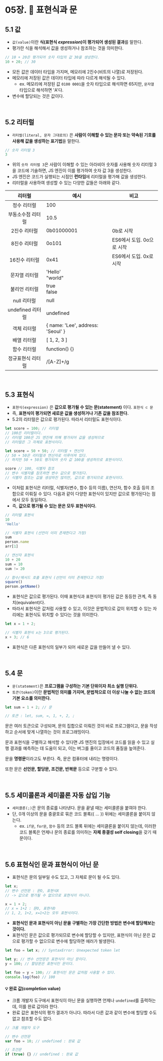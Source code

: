 # 05장. 🚪 표현식과 문

## 5.1 값
- `값(value)`이란 **식(표현식 *expression*)이 평가되어 생성된 결과**를 말한다.
- 평가란 식을 해석해서 값을 생성하거나 참조하는 것을 의미한다.

```js
// 10 + 20은 평가되어 숫자 타입의 값 30을 생성한다.
10 + 20; // 30
```

- 모든 값은 데이터 타입을 가지며, 메모리에 2진수(비트의 나열)로 저장된다.
- 메모리에 저장된 값은 데이터 타입에 따라 다르게 해석될 수 있다.
  - ex. 메모리에 저장된 값 `0100 0001`을 숫자 타입으로 해석하면 65지만, `문자열` 타입으로 해석하면 'A'다.
- 변수에 할당되는 것은 값이다.

<br>

## 5.2 리터럴
- `리터럴(literal, 문자 그대로의)` 은 **사람이 이해할 수 있는 문자 또는 약속된 기호를 사용해 값을 생성하는 표기법**을 말한다.

```js
// 숫자 리터럴 3
3
```

- 위의 `숫자 리터럴 3`은 사람이 이해할 수 있는 아라비아 숫자를 사용해 숫자 리터럴 3을 코드에 기술하면, JS 엔진이 이를 평가하여 숫자 값 3을 생성한다.
- JS 엔진은 코드가 실행되는 시점인 **런타임**에 리터럴을 평가해 값을 생성한다.
- 리터럴을 사용하여 생성할 수 있는 다양한 값들은 아래와 같다.

리터럴 | 예시 | 비고
:-----:|------|------|
정수 리터럴 | 100 |
부동소수점 리터럴 | 10.5 |
2진수 리터럴 | 0b01000001 | 0b로 시작
8진수 리터럴 | 0o101 | ES6에서 도입. 0o으로 시작
16진수 리터럴 | 0x41 | ES6에서 도입. 0x로 시작
문자열 리터럴 | 'Hello'<br>"world" |
불리언 리터럴 | true<br>false |
null 리터럴 | null |
undefined 리터럴 | undefined |
객체 리터럴 | { name: 'Lee', address: 'Seoul' } |
배열 리터럴 | [ 1, 2, 3 ] |
함수 리터럴 | function() {} |
정규표현식 리터럴 | /[A-Z]+/g |

<br>

## 5.3 표현식
- `표현식(expression)` 은 **값으로 평가될 수 있는 문(statement)** 이다. `표현식 ⊂ 문`
- 즉, **표현식이 평가되면 새로운 값을 생성하거나 기존 값을 참조한다.**
- 5.2의 리터럴은 값으로 평가된다. 따라서 리터럴도 표현식이다.

```js
let score = 100; // 리터럴
// 100은 리터럴이다.
// 리터럴 100은 JS 엔진에 의해 평가되어 값을 생성하므로
// 리터럴은 그 자체로 표현식이다.

let score = 50 + 50; // 리터럴 + 연산자
// 50 + 50은 리터럴과 연산자로 이루어져 있다.
// 하지만 50 + 50도 평가되어 숫자 값 100을 생성하므로 표현식이다.

score // 100, 식별자 참조
// 변수 식별자를 참조하면 변수 값으로 평가된다.
// 식별자 참조는 값을 생성하진 않지만, 값으로 평가되므로 표현식이다.
```

- 이처럼 표현식은 리터럴, 식별자(변수, 함수 등의 이름), 연산자, 함수 호출 등의 조합으로 이뤄질 수 있다. 다음과 같이 다양한 표현식이 있지만 값으로 평가된다는 점에서 모두 동일하다.
- 즉, **값으로 평가될 수 있는 문은 모두 표현식이다.**

```js
// 리터럴 표현식
10
'Hello'

// 식별자 표현식 (선언이 이미 존재한다고 가정)
sum
person.name
arr[1]

// 연산자 표현식
10 + 20
sum = 10
sum != 20

// 함수/메서드 호출 표현식 (선언이 이미 존재한다고 가정)
square()
person.getName()
```

- 표현식은 값으로 평가된다. 이때 표현식과 표현식이 평가된 값은 동등한 관계, 즉 동치(equivalent)다.
- 따라서 표현식은 값처럼 사용할 수 있고, 이것은 문법적으로 값이 위치할 수 있는 자리에는 표현식도 위치할 수 있다는 것을 의미한다.

```js
let x = 1 + 2;

// 식별자 표현식 x는 3으로 평가된다.
x + 3; // 6
```
- 표현식은 다른 표현식의 일부가 되어 새로운 값을 만들어 낼 수 있다.

<br>

## 5.4 문
- `문(statement)`은 **프로그램을 구성하는 기본 단위이자 최소 실행 단위다.**
- `토큰(token)`이란 **문법적인 의미를 가지며, 문법적으로 더 이상 나눌 수 없는 코드의 기본 요소를 의미한다.**

```js
let sum = 1 + 2; // 문

// 토큰 : let, sum, =, 1, +, 2, ;
```
문은 여러 토큰으로 구성되며, 문의 집합으로 이뤄진 것이 바로 프로그램이고, 문을 작성하고 순서에 맞게 나열하는 것이 프로그래밍이다.

문과 표현식을 구별하고 해석할 수 있다면 JS 엔진의 입장에서 코드를 읽을 수 있고 실행 결과를 예측하는 데 도움이 되고, 이는 버그를 줄이고 코드의 품질을 높여준다.

문을 **명령문**이라고도 부른다. 즉, 문은 컴퓨터에 내리는 명령이다.

또한 문은 **선언문, 할당문, 조건문, 반복문** 등으로 구분할 수 있다.

<br>

## 5.5 세미콜론과 세미콜론 자동 삽입 기능
- `세미콜론(;)`은 문의 종료를 나타낸다. 문을 끝낼 때는 세미콜론을 붙여야 한다.
- 단, 0개 이상의 문을 중괄호로 묶은 코드 블록({ ... }) 뒤에는 세미콜론을 붙이지 않는다.
  - ex. `if문`, `for문`, `함수` 등의 코드 블록 뒤에는 세미클론을 붙이지 않는데, 이러한 코드 블록은 언제나 문의 종료를 의미하는 **자체 종결성 self closing**을 갖기 때문이다.
 
<br>

## 5.6 표현식인 문과 표현식이 아닌 문
- 표현식은 문의 일부일 수도 있고, 그 자체로 문이 될 수도 있다.

```js
let x;
// 변수 선언문 : 문O, 표현식X
// -> 값으로 평가될 수 없으므로 표현식이 아니다.

x = 1 + 2;
// x = 1+2 : 문O, 표현식O
// 1, 2, 1+2, x=1+2는 모두 표현식이다.
```

- **표현식인 문과 표현식이 아닌 문을 구별하는 가장 간단한 방법은 변수에 할당해보는 것이다.**
- 표현식인 문은 값으로 평가되므로 변수에 할당할 수 있지만, 표현식이 아닌 문은 값으로 평가할 수 없으므로 변수에 할당하면 에러가 발생한다.

```js
let foo = let x; // SyntaxError: Unexpected token let

let y; // 변수 선언문은 표현식이 아닌 문이다.
y = 100; // 할당문은 표현식인 문이다.

let foo = y = 100; // 표현식인 문은 값처럼 사용할 수 있다.
console.log(foo) // 100
```

#### 💡 완료 값(completion value)
- 크롬 개발자 도구에서 표현식이 아닌 문을 실행하면 언제나 `undefined`를 출력하는데, 이를 완료 값이라 한다.
- 완료 값은 표현식의 평가 결과가 아니다. 따라서 다른 값과 같이 변수에 할당할 수도 없고 참조할 수도 없다.

```js
// 크롬 개발자 도구

// 변수 선언문
var foo = 10; // undefined : 완료 값

// 조건문
if (true) {} // undefined : 완료 값
```